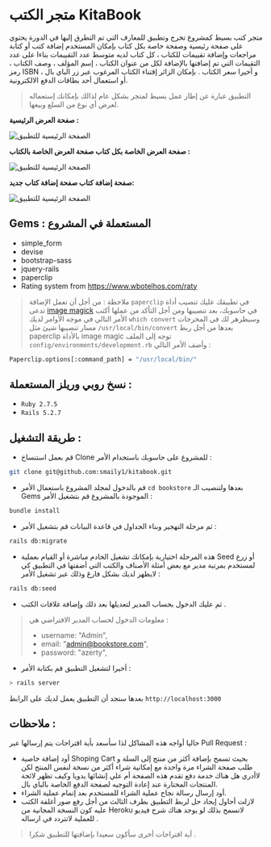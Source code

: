 # متجر الكتب KitaBook
متجر كتب بسيط كمشروع تخرج وتطبيق للمعارف التي تم التطرق إليها في الدورة يحتوي على صفحة رئيسية وصفحة خاصة بكل كتاب بإمكان المستخدم إضافة كتب أو كتابة مراجعات وإضافة تقييمات للكتاب ، كل كتاب لديه متوسط عدد التقييمات بناءا على عدد التقيمات التي تم إضافتها بالإضافة لكل من عنوان الكتاب ، إسم المؤلف ، وصف الكتاب ، رمز ISBN ، و أخيرا سعر الكتاب . بإمكان الزائر إقتناء الكتاب المرغوب عبر زر الباي بال أو استعمال أحد بطاقات الدفع الالكترونية.

> التطبيق عبارة عن إطار عمل بسيط لمتجر بشكل عام لذالك بإمكانك إستعماله لعرض أي نوع من السلع وبيعها.


**صفحة العرض الرئيسية :**


![الصفحة الرئيسية للتطبيق](https://i.suar.me/nBrmg/l)

**صفحة العرض الخاصة بكل كتاب صفحة العرض الخاصة بالكتاب :**


![الصفحة الرئيسية للتطبيق](https://i.suar.me/2YwN9/l)

**صفحة إضافة كتاب صفحة إضافة كتاب جديد:**


![الصفحة الرئيسية للتطبيق](https://i.suar.me/MBgl9/l)


## Gems : المستعملة في المشروع
- simple_form
- devise
- bootstrap-sass
- jquery-rails
- paperclip
- Rating system from https://www.wbotelhos.com/raty

> ملاحظة : من أجل أن تعمل الإضافة `paperclip` في تطبيقك عليك تنصيب أداة تدعى [image magick](https://imagemagick.org/) في حاسوبك، بعد تنصيبها ومن أجل التأكد من عملها أكتب الأمر التالي في موجه الأوامر لديك `which convert` وسيظرهر لك في المخرجات مسار تنصيبها شيئ مثل `/usr/local/bin/convert` بعدها من أجل ربط paperclip بالأداة image magic توجه إلى الملف `config/environments/development.rb` وأضف الأمر التالي :
````bash
Paperclip.options[:command_path] = "/usr/local/bin/"
````
## نسخ روبي وريلز المستعملة :
- `Ruby 2.7.5`
- `Rails 5.2.7`
## طريقة التشغيل :

- قم بعمل استنساخ Clone للمشروع على حاسوبك باستخدام الأمر :
````bash
git clone git@github.com:smaily1/kitabook.git
````
- قم بالدخول لمجلد المشروع باستعمال الأمر `cd bookstore` بعدها ولتنصيب الـ Gems الموجودة بالمشروع قم بتشغيل الأمر :
````bash
bundle install
````
- ثم مرحلة التهجير وبناء الجداول في قاعدة البيانات قم بتشغيل الأمر :
````bash
rails db:migrate
````
- هذه المرحلة اختيارية بإمكانك تشغيل الخادم مباشرة أو القيام بعملية Seed أو زرع لمستخدم بمرتبة مدير مع بعض أمثلة الأصناف والكتب التي أضفتها في التطبيق كي لايظهر لديك بشكل فارغ وذلك عبر تشغيل الأمر :
````bash
rails db:seed 
````
- ثم عليك الدخول بحساب المدير لتعديلها بعد ذلك وإضافة غلافات الكتب .

> معلومات الدخول لحساب المدير الافتراضي هي : 
> -  username: "Admin",
> - email: "admin@bookstore.com",
> - password: "azerty",

- أخيرا لتشغيل التطبيق قم بكتابة الأمر :
````bash
> rails server 
````
بعدها ستجد أن التطبيق يعمل لديك على الرابط `http://localhost:3000`

## ملاحظات :

حاليا أواجه هذه المشاكل لذا سأسعد بأية اقتراحات يتم إرسالها عبر Pull Request :

- أود إضافة خاصية Shoping Cart بحيث تسمح بإضافة أكثر من منتج إلى السلة و طلب صفحة الشراء مرة واحدة مع إمكانية شراء أكثر من نسخة لنفس المنتج لكن لاأدري هل هناك خدمة دفع تقدم هذه الصفحة أم علي إنشائها يدويا وكيف تظهر لائحة المنتجات المختارة عند إعادة التوجيه لصفحة الدفع الخاصة بالباي بال.
- أود إرسال رسالة نجاح عملية الشراء للمستخدم بعد إتمام عملية الشراء.
- لازلت أحاول إيجاد حل لربط التطبيق بطرف الثالث من أجل رفع صور أغلفة الكتب عليه كون النسخة المجانية من Heroku لاتسمح بذلك لو يوجد هناك شرح فيديو للعملية لاتتردد في ارساله .
> أية اقتراحات أخرى سأكون سعيدا بإضافتها للتطبيق شكرا .

